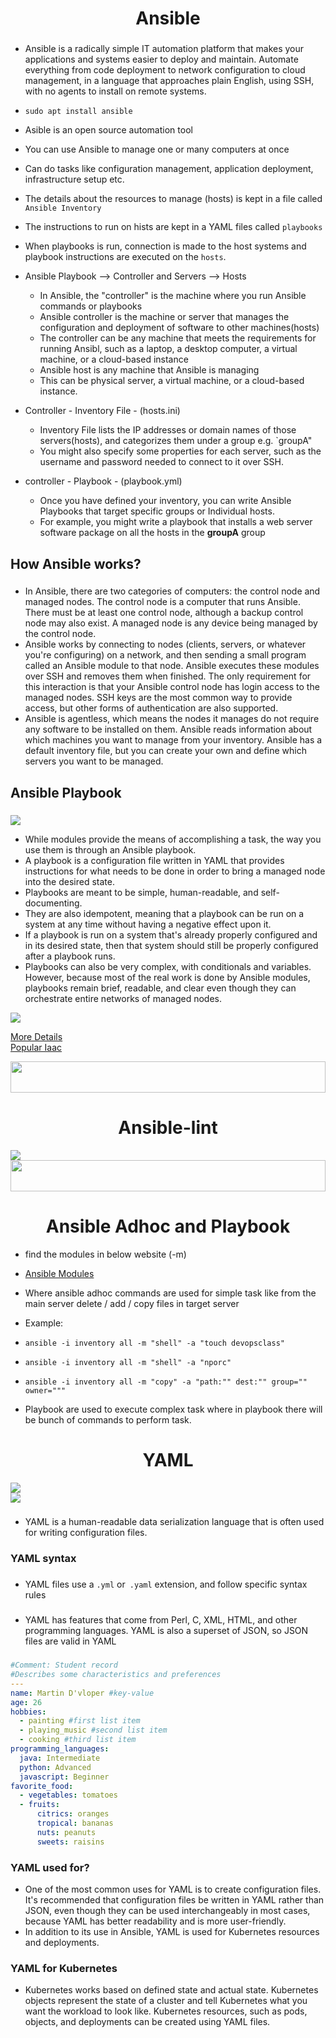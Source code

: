 
###

<h1 align="center">Ansible</h1>

###

- Ansible is a radically simple IT automation platform that makes your applications and systems easier to deploy and maintain. Automate everything from code deployment to network configuration to cloud management, in a language that approaches plain English, using SSH, with no agents to install on remote systems.
- `sudo apt install ansible`
- Asible is an open source automation tool
- You can use Ansible to manage one or many computers at once
- Can do tasks like configuration management, application deployment, infrastructure setup etc.
- The details about the resources to manage (hosts) is kept in a file called `Ansible Inventory`
- The instructions to run on hists are kept in a YAML files called `playbooks`
- When playbooks is run, connection is made to the host systems and playbook instructions are executed on the `hosts`.
- Ansible Playbook --> Controller and Servers --> Hosts
  - In Ansible, the "controller" is the machine where you run Ansible commands or playbooks
  - Ansible controller is the machine or server that manages the configuration and deployment of software to other machines(hosts)
  - The controller can be any machine that meets the requirements for running Ansibl, such as a laptop, a desktop computer, a virtual machine, or a cloud-based instance
  - Ansible host is any machine that Ansible is managing
  - This can be physical server, a virtual machine, or a cloud-based instance.

- Controller - Inventory File - (hosts.ini)
  - Inventory File lists the IP addresses or domain names of those servers(hosts), and categorizes them under a group e.g. `groupA"
  - You might also specify some properties for each server, such as the username and password needed to connect to it over SSH.
- controller - Playbook - (playbook.yml)
  - Once you have defined your inventory, you can write Ansible Playbooks  that target specific groups or Individual hosts.
  - For example, you might write a playbook that installs a web server software package on all the hosts in the **groupA** group
###

<h2 align="left">How Ansible works?</h2>

###

- In Ansible, there are two categories of computers: the control node and managed nodes. The control node is a computer that runs Ansible. There must be at least one control node, although a backup control node may also exist. A managed node is any device being managed by the control node.
- Ansible works by connecting to nodes (clients, servers, or whatever you're configuring) on a network, and then sending a small program called an Ansible module to that node. Ansible executes these modules over SSH and removes them when finished. The only requirement for this interaction is that your Ansible control node has login access to the managed nodes. SSH keys are the most common way to provide access, but other forms of authentication are also supported.
- Ansible is agentless, which means the nodes it manages do not require any software to be installed on them. Ansible reads information about which machines you want to manage from your inventory. Ansible has a default inventory file, but you can create your own and define which servers you want to be managed. 

###

<h2 align="left"> Ansible Playbook </h2>

###

<img src="./Assets/playbook.png">

- While modules provide the means of accomplishing a task, the way you use them is through an Ansible playbook.
- A playbook is a configuration file written in YAML that provides instructions for what needs to be done in order to bring a managed node into the desired state.
- Playbooks are meant to be simple, human-readable, and self-documenting.
- They are also idempotent, meaning that a playbook can be run on a system at any time without having a negative effect upon it.
- If a playbook is run on a system that's already properly configured and in its desired state, then that system should still be properly configured after a playbook runs.
- Playbooks can also be very complex, with conditionals and variables. However, because most of the real work is done by Ansible modules, playbooks remain brief, readable, and clear even though they can orchestrate entire networks of managed nodes.


<img src="./Assets/ansible.png"><br>

<a href="https://spacelift.io/blog/ansible-best-practices">More Details</a><br>
<a href="https://spacelift.io/blog/infrastructure-as-code-tools">Popular Iaac </a>


<img width="100%" height="50" src="https://i.imgur.com/dBaSKWF.gif" /> 

<h1 align="center">Ansible-lint</h1>
<img src="./Assets/Ansible-Lint1.png">

<img width="100%" height="50" src="https://i.imgur.com/dBaSKWF.gif" /> 

<h1 align="center"> Ansible Adhoc and Playbook </h1>

- find the modules in below website (-m)
  
- <a href="https://docs.ansible.com/ansible/2.9/modules/shell_module.html#shell-module">Ansible Modules</a>

- Where ansible adhoc commands are used for simple task like from the main server delete / add / copy files in target server
- Example:

- `ansible -i inventory all -m "shell" -a "touch devopsclass"`<br>

- `ansible -i inventory all -m "shell" -a "nporc"`<br>
- `ansible -i inventory all -m "copy" -a "path:"" dest:"" group="" owner="""`<br>
- Playbook are used to execute complex task where in playbook there will be bunch of commands to perform task.
  
<h1 align="center">YAML</h1>

<img src="./Assets/Playbook_example1.png"><br>
<img src="./Assets/playbook_example.png"><br>

###

- YAML is a human-readable data serialization language that is often used for writing configuration files.

###

<h3 align="left">YAML syntax</h3>

###

- YAML files use a `.yml` or` .yaml` extension, and follow specific syntax rules

###

- YAML has features that come from Perl, C, XML, HTML, and other programming languages. YAML is also a superset of JSON, so JSON files are valid in YAML

###

```yaml
#Comment: Student record
#Describes some characteristics and preferences
---
name: Martin D'vloper #key-value
age: 26
hobbies: 
  - painting #first list item
  - playing_music #second list item
  - cooking #third list item
programming_languages:
  java: Intermediate
  python: Advanced
  javascript: Beginner
favorite_food: 
  - vegetables: tomatoes 
  - fruits: 
      citrics: oranges 
      tropical: bananas
      nuts: peanuts
      sweets: raisins
```

###

<h3>YAML used for?</h3>

- One of the most common uses for YAML is to create configuration files. It's recommended that configuration files be written in YAML rather than JSON, even though they can be used interchangeably in most cases, because YAML has better readability and is more user-friendly.  
- In addition to its use in Ansible, YAML is used for Kubernetes resources and deployments. 

###

<h3> YAML for Kubernetes </h3>

- Kubernetes works based on defined state and actual state. Kubernetes objects represent the state of a cluster and tell Kubernetes what you want the workload to look like. Kubernetes resources, such as pods, objects, and deployments can be created using YAML files. 
